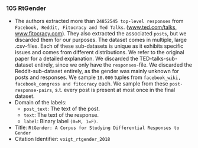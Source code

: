 ### 105 RtGender
- The authors extracted more than `24852545 top-level responses` from `Facebook, Reddit, Fitocracy and Ted Talks`.
(www.ted.com/talks, www.fitocracy.com).
They also extracted the associated `posts`, but we discarded them for our purposes.
The dataset comes in multiple, large .csv-files.
Each of these sub-datasets is unique as it exhibits specific issues and comes from different distributions.
We refer to the original paper for a detailed explanation.
We discarded the TED-talks-sub-dataset entirely, since we only have the `responses`-file.
We discarded the Reddit-sub-dataset entirely, as the gender was mainly unknown for posts and responses.
We sample `10.000` tuples from `facebook_wiki, facebook_congress and fitocracy` each.
We sample from these `post-response-pairs`, s.t. every post is present at most once in the final dataset.
- Domain of the labels:
  - `post_text`: The text of the post.
  - `text`: The text of the response.
  - `label`: Binary label `(0=M, 1=F)`.
- Title: `RtGender: A Corpus for Studying Differential Responses to Gender`
- Citation Identifier: `voigt_rtgender_2018`